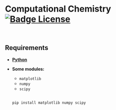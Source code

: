 
# Computational Chemistry [![Badge License]][License]


<br>

## Requirements

- **[Python]**

- **Some modules:**
 
  - `matplotlib`
  - `numpy`
  - `scipy`
  
  <br>
  
  ```
  pip install matplotlib numpy scipy
  ```







<!----------------------------------------------------------------------------->


[Badge License]: https://img.shields.io/badge/License-Unknown-darkgray
[License]: #

[Python]: https://www.python.org/downloads/
